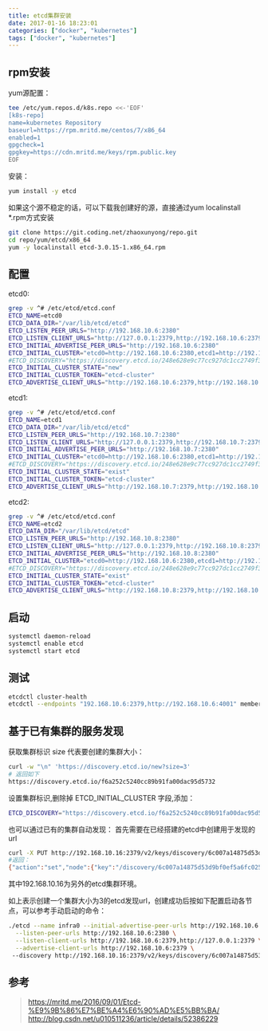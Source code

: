 ```yaml
---
title: etcd集群安装
date: 2017-01-16 18:23:01
categories: ["docker", "kubernetes"]
tags: ["docker", "kubernetes"]
---
```

## rpm安装
yum源配置：
```bash
tee /etc/yum.repos.d/k8s.repo <<-'EOF'
[k8s-repo]
name=kubernetes Repository
baseurl=https://rpm.mritd.me/centos/7/x86_64
enabled=1
gpgcheck=1
gpgkey=https://cdn.mritd.me/keys/rpm.public.key
EOF
```

安装：
```bash
yum install -y etcd
```

如果这个源不稳定的话，可以下载我创建好的源，直接通过yum localinstall *.rpm方式安装
```bash
git clone https://git.coding.net/zhaoxunyong/repo.git
cd repo/yum/etcd/x86_64
yum -y localinstall etcd-3.0.15-1.x86_64.rpm
```

## 配置
etcd0:
```bash
grep -v ^# /etc/etcd/etcd.conf 
ETCD_NAME=etcd0
ETCD_DATA_DIR="/var/lib/etcd/etcd"
ETCD_LISTEN_PEER_URLS="http://192.168.10.6:2380"
ETCD_LISTEN_CLIENT_URLS="http://127.0.0.1:2379,http://192.168.10.6:2379,http://192.168.10.6:4001"
ETCD_INITIAL_ADVERTISE_PEER_URLS="http://192.168.10.6:2380"
ETCD_INITIAL_CLUSTER="etcd0=http://192.168.10.6:2380,etcd1=http://192.168.10.7:2380,etcd2=http://192.168.10.8:2380"
#ETCD_DISCOVERY="https://discovery.etcd.io/248e628e9c77cc927dc1cc2749f3c9bf"
ETCD_INITIAL_CLUSTER_STATE="new"
ETCD_INITIAL_CLUSTER_TOKEN="etcd-cluster"
ETCD_ADVERTISE_CLIENT_URLS="http://192.168.10.6:2379,http://192.168.10.6:4001"
```

etcd1:
```bash
grep -v ^# /etc/etcd/etcd.conf 
ETCD_NAME=etcd1
ETCD_DATA_DIR="/var/lib/etcd/etcd"
ETCD_LISTEN_PEER_URLS="http://192.168.10.7:2380"
ETCD_LISTEN_CLIENT_URLS="http://127.0.0.1:2379,http://192.168.10.7:2379,http://192.168.10.7:4001"
ETCD_INITIAL_ADVERTISE_PEER_URLS="http://192.168.10.7:2380"
ETCD_INITIAL_CLUSTER="etcd0=http://192.168.10.6:2380,etcd1=http://192.168.10.7:2380,etcd2=http://192.168.10.8:2380"
#ETCD_DISCOVERY="https://discovery.etcd.io/248e628e9c77cc927dc1cc2749f3c9bf"
ETCD_INITIAL_CLUSTER_STATE="exist"
ETCD_INITIAL_CLUSTER_TOKEN="etcd-cluster"
ETCD_ADVERTISE_CLIENT_URLS="http://192.168.10.7:2379,http://192.168.10.7:4001"
```

etcd2:
```bash
grep -v ^# /etc/etcd/etcd.conf 
ETCD_NAME=etcd2
ETCD_DATA_DIR="/var/lib/etcd/etcd"
ETCD_LISTEN_PEER_URLS="http://192.168.10.8:2380"
ETCD_LISTEN_CLIENT_URLS="http://127.0.0.1:2379,http://192.168.10.8:2379,http://192.168.10.8:4001"
ETCD_INITIAL_ADVERTISE_PEER_URLS="http://192.168.10.8:2380"
ETCD_INITIAL_CLUSTER="etcd0=http://192.168.10.6:2380,etcd1=http://192.168.10.7:2380,etcd2=http://192.168.10.8:2380"
#ETCD_DISCOVERY="https://discovery.etcd.io/248e628e9c77cc927dc1cc2749f3c9bf"
ETCD_INITIAL_CLUSTER_STATE="exist"
ETCD_INITIAL_CLUSTER_TOKEN="etcd-cluster"
ETCD_ADVERTISE_CLIENT_URLS="http://192.168.10.8:2379,http://192.168.10.8:4001"
```

## 启动
```bash
systemctl daemon-reload
systemctl enable etcd
systemctl start etcd
```

## 测试
```bash
etcdctl cluster-health
etcdctl --endpoints "192.168.10.6:2379,http://192.168.10.6:4001" member list
```

## 基于已有集群的服务发现
获取集群标识 size 代表要创建的集群大小：
```bash
curl -w "\n" 'https://discovery.etcd.io/new?size=3'
# 返回如下
https://discovery.etcd.io/f6a252c5240cc89b91fa00dac95d5732
```

设置集群标识,删除掉 ETCD_INITIAL_CLUSTER 字段,添加：
```bash
ETCD_DISCOVERY="https://discovery.etcd.io/f6a252c5240cc89b91fa00dac95d5732"
```

也可以通过已有的集群自动发现：
首先需要在已经搭建的etcd中创建用于发现的url
```bash
curl -X PUT http://192.168.10.16:2379/v2/keys/discovery/6c007a14875d53d9bf0ef5a6fc0257c817f0fb83/_config/size -d value=3
#返回：
{"action":"set","node":{"key":"/discovery/6c007a14875d53d9bf0ef5a6fc0257c817f0fb83/_config/size","value":"3","modifiedIndex":170010,"createdIndex":170010}}
```
其中192.168.10.16为另外的etcd集群环境。


如上表示创建一个集群大小为3的etcd发现url，创建成功后按如下配置启动各节点，可以参考手动启动的命令：
```bash
./etcd --name infra0 --initial-advertise-peer-urls http://192.168.10.6:2380 \
  --listen-peer-urls http://192.168.10.6:2380 \
  --listen-client-urls http://192.168.10.6:2379,http://127.0.0.1:2379 \
  --advertise-client-urls http://192.168.10.6:2379 \ 
 --discovery http://192.168.10.16:2379/v2/keys/discovery/6c007a14875d53d9bf0ef5a6fc0257c817f0fb83
 ```

## 参考
> https://mritd.me/2016/09/01/Etcd-%E9%9B%86%E7%BE%A4%E6%90%AD%E5%BB%BA/
> http://blog.csdn.net/u010511236/article/details/52386229